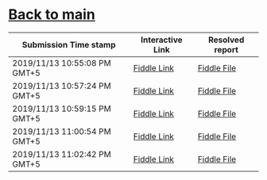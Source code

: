 # [Back to main](https://github.com/glaghari/database-assignement-2019)
|Submission Time stamp          | Interactive Link                                                                              | Resolved report                                                                              |
| ----------------------------- | --------------------------------------------------------------------------------------------- | -------------------------------------------------------------------------------------------- |
| 2019/11/13 10:55:08 PM GMT+5 | [Fiddle Link](https://dbfiddle.uk/?rdbms=oracle_11.2&fiddle=6326cf8724dd9b9a9f3ffb25e9c1265e) | [Fiddle File](processed/csm-104/6326cf8724dd9b9a9f3ffb25e9c1265e.md) |
| 2019/11/13 10:57:24 PM GMT+5 | [Fiddle Link](https://dbfiddle.uk/?rdbms=oracle_11.2&fiddle=02a4feddb0c05979454102a73a9f449c) | [Fiddle File](processed/csm-104/02a4feddb0c05979454102a73a9f449c.md) |
| 2019/11/13 10:59:15 PM GMT+5 | [Fiddle Link](https://dbfiddle.uk/?rdbms=oracle_11.2&fiddle=5a769241775b044ff7a466b381a4db9b) | [Fiddle File](processed/csm-104/5a769241775b044ff7a466b381a4db9b.md) |
| 2019/11/13 11:00:54 PM GMT+5 | [Fiddle Link](https://dbfiddle.uk/?rdbms=oracle_11.2&fiddle=37dafbe632d55911403817668aa46447) | [Fiddle File](processed/csm-104/37dafbe632d55911403817668aa46447.md) |
| 2019/11/13 11:02:42 PM GMT+5 | [Fiddle Link](https://dbfiddle.uk/?rdbms=oracle_11.2&fiddle=6b71fdbc3b90defbd11ed307b8cd55d0) | [Fiddle File](processed/csm-104/6b71fdbc3b90defbd11ed307b8cd55d0.md) |

